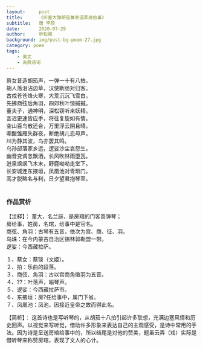 ```yaml
---
layout:     post
title:      《听董大弹胡笳兼寄语弄房给事》
subtitle:   唐 李颀
date:       2020-07-29
author:     听松阁
background: img/post-bg-poem-27.jpg
category: poem
tags:
    - 美文
    - 古典诗词
---
```


蔡女昔造胡笳声，一弹一十有八拍。<br>
胡人落泪沾边草，汉使断肠对归客。<br>
古戍苍苍烽火寒，大荒沉沉飞雪白。<br>
先拂商弦后角羽，四郊秋叶惊摵摵。<br>
董夫子，通神明，深松窃听来妖精。<br>
言迟更速皆应手，将往复旋如有情。<br>
空山百鸟散还合，万里浮云阴且晴。<br>
嘶酸雏雁失群夜，断绝胡儿恋母声。<br>
川为静其波，鸟亦罢其鸣。<br>
乌孙部落家乡远，逻娑沙尘哀怨生。<br>
幽音变调忽飘洒，长风吹林雨堕瓦。<br>
迸泉飒飒飞木末，野鹿呦呦走堂下。<br>
长安城连东掖垣，凤凰池对青琐门。<br>
高才脱略名与利，日夕望君抱琴至。<br>
<br>

### 作品赏析
【注释】：
董大，名兰庭，是房琯的门客善弹琴；<br>
房给事，姓房，名琯，给事中是官名。<br>
商弦、角羽：古琴有五音，依次为宫、商、征、羽。<br>
乌珠：在今内蒙古自治区锡林郭勒盟一带。<br>
逻娑：今西藏拉萨。

１、蔡女：蔡琰（文姬）。<br>
２、拍：乐曲的段落。<br>
３、商弦、角羽：古以宫商角徵羽为五音。<br>
４、??：叶落声，喻琴声。<br>
５、逻娑：今西藏拉萨市。<br>
６、东掖垣：房?任给事中，属门下省。<br>
７、凤凰池：凤池，因接近皇帝之故而得此名。<br>


【简析】：
这首诗也是写听琴的，从胡笳十八拍引起许多联想，充满边塞风情和历史回声。以视觉来写听觉，借助许多形象来表达自己的主观感受，是诗中常用的手法。因为诗是呈送房琯给事中的，所以结尾是对他的赞美，题虽云弄（戏）实际是借听琴来称赞房琯，表现了文人的心计。
